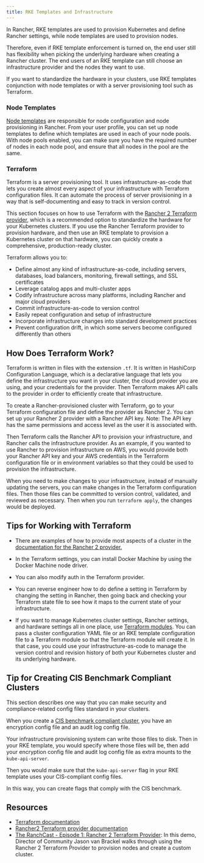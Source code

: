 ```yaml
---
title: RKE Templates and Infrastructure
---
```


<head>
  <link rel="canonical" href="https://ranchermanager.docs.rancher.com/how-to-guides/new-user-guides/authentication-permissions-and-global-configuration/about-rke1-templates/infrastructure"/>
</head>

In Rancher, RKE templates are used to provision Kubernetes and define Rancher settings, while node templates are used to provision nodes.

Therefore, even if RKE template enforcement is turned on, the end user still has flexibility when picking the underlying hardware when creating a Rancher cluster. The end users of an RKE template can still choose an infrastructure provider and the nodes they want to use.

If you want to standardize the hardware in your clusters, use RKE templates conjunction with node templates or with a server provisioning tool such as Terraform.

### Node Templates

[Node templates](../../../../reference-guides/user-settings/manage-node-templates.md) are responsible for node configuration and node provisioning in Rancher. From your user profile, you can set up node templates to define which templates are used in each of your node pools. With node pools enabled, you can make sure you have the required number of nodes in each node pool, and ensure that all nodes in the pool are the same.

### Terraform

Terraform is a server provisioning tool. It uses infrastructure-as-code that lets you create almost every aspect of your infrastructure with Terraform configuration files. It can automate the process of server provisioning in a way that is self-documenting and easy to track in version control.

This section focuses on how to use Terraform with the [Rancher 2 Terraform provider](https://www.terraform.io/docs/providers/rancher2/), which is a recommended option to standardize the hardware for your Kubernetes clusters. If you use the Rancher Terraform provider to provision hardware, and then use an RKE template to provision a Kubernetes cluster on that hardware, you can quickly create a comprehensive, production-ready cluster.

Terraform allows you to:

- Define almost any kind of infrastructure-as-code, including servers, databases, load balancers, monitoring, firewall settings, and SSL certificates
- Leverage catalog apps and multi-cluster apps
- Codify infrastructure across many platforms, including Rancher and major cloud providers
- Commit infrastructure-as-code to version control
- Easily repeat configuration and setup of infrastructure
- Incorporate infrastructure changes into standard development practices
- Prevent configuration drift, in which some servers become configured differently than others

## How Does Terraform Work?

Terraform is written in files with the extension `.tf`. It is written in HashiCorp Configuration Language, which is a declarative language that lets you define the infrastructure you want in your cluster, the cloud provider you are using, and your credentials for the provider. Then Terraform makes API calls to the provider in order to efficiently create that infrastructure.

To create a Rancher-provisioned cluster with Terraform, go to your Terraform configuration file and define the provider as Rancher 2. You can set up your Rancher 2 provider with a Rancher API key. Note: The API key has the same permissions and access level as the user it is associated with.

Then Terraform calls the Rancher API to provision your infrastructure, and Rancher calls the infrastructure provider. As an example, if you wanted to use Rancher to provision infrastructure on AWS, you would provide both your Rancher API key and your AWS credentials in the Terraform configuration file or in environment variables so that they could be used to provision the infrastructure.

When you need to make changes to your infrastructure, instead of manually updating the servers, you can make changes in the Terraform configuration files. Then those files can be committed to version control, validated, and reviewed as necessary. Then when you run `terraform apply`, the changes would be deployed.

## Tips for Working with Terraform

- There are examples of how to provide most aspects of a cluster in the [documentation for the Rancher 2 provider.](https://www.terraform.io/docs/providers/rancher2/)

- In the Terraform settings, you can install Docker Machine by using the Docker Machine node driver.

- You can also modify auth in the Terraform provider.

- You can reverse engineer how to do define a setting in Terraform by changing the setting in Rancher, then going back and checking your Terraform state file to see how it maps to the current state of your infrastructure.

- If you want to manage Kubernetes cluster settings, Rancher settings, and hardware settings all in one place, use [Terraform modules](https://github.com/rancher/terraform-modules). You can pass a cluster configuration YAML file or an RKE template configuration file to a Terraform module so that the Terraform module will create it. In that case, you could use your infrastructure-as-code to manage the version control and revision history of both your Kubernetes cluster and its underlying hardware.

## Tip for Creating CIS Benchmark Compliant Clusters

This section describes one way that you can make security and compliance-related config files standard in your clusters.

When you create a [CIS benchmark compliant cluster,](../../../../pages-for-subheaders/rancher-security.md) you have an encryption config file and an audit log config file.

Your infrastructure provisioning system can write those files to disk. Then in your RKE template, you would specify where those files will be, then add your encryption config file and audit log config file as extra mounts to the `kube-api-server`.

Then you would make sure that the `kube-api-server` flag in your RKE template uses your CIS-compliant config files.

In this way, you can create flags that comply with the CIS benchmark.

## Resources

- [Terraform documentation](https://www.terraform.io/docs/)
- [Rancher2 Terraform provider documentation](https://www.terraform.io/docs/providers/rancher2/)
- [The RanchCast - Episode 1: Rancher 2 Terraform Provider](https://youtu.be/YNCq-prI8-8): In this demo, Director of Community Jason van Brackel walks through using the Rancher 2 Terraform Provider to provision nodes and create a custom cluster.
